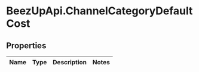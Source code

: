 # BeezUpApi.ChannelCategoryDefaultCost

## Properties
Name | Type | Description | Notes
------------ | ------------- | ------------- | -------------


